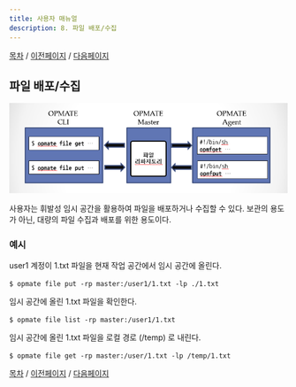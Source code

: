 ```yaml
---
title: 사용자 매뉴얼
description: 8. 파일 배포/수집
---
```


[목차](UserManual.md) / [이전페이지](UserManual7.md) / [다음페이지](UserManual.md)

## 파일 배포/수집

![OPMATE_Summary](../../img/opmate-file-summary.png)

사용자는 휘발성 임시 공간을 활용하여 파일을 배포하거나 수집할 수 있다.
보관의 용도가 아닌, 대량의 파일 수집과 배포를 위한 용도이다.

### 예시

user1 계정이 1.txt 파일을 현재 작업 공간에서 임시 공간에 올린다.

```$ opmate file put -rp master:/user1/1.txt -lp ./1.txt ```

임시 공간에 올린 1.txt 파일을 확인한다.

```$ opmate file list -rp master:/user1/1.txt ```

임시 공간에 올린 1.txt 파일을 로컬 경로 (/temp) 로 내린다.

```$ opmate file get -rp master:/user/1.txt -lp /temp/1.txt ```


[목차](UserManual.md) / [이전페이지](UserManual7.md) / [다음페이지](UserManual.md)